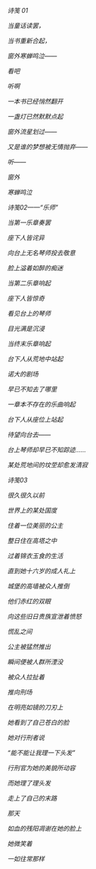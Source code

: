 *诗笺 01*

*当童话读罢，*

*当书重新合起，*

*窗外寒蝉鸣泣——*

*看吧*

*听啊*

*一本书已经悄然翻开*

*一盏灯已然默默点起*

*窗外流星划过——*

*又是谁的梦想被无情抛弃——*

*听——*

*窗外*

*寒蝉鸣泣*



*诗笺02——“乐师”*

*当第一乐章奏罢*

*座下人皆诧异*

*向台上无名琴师投去敬意*

*脸上溢着如醉的痴迷*

*当第二乐章响起*

*座下人皆惊奇*

*看见台上的琴师*

*目光满是沉浸*

*当终末乐章响起*

*台下人从荒地中站起*

*诺大的剧场*

*早已不知去了哪里*

*一章本不存在的乐曲响起*

*台下人从座位上站起*

*待望向台去——*

*台上琴师却早已不知踪迹……*

*某处荒地间的坟茔却愈发清寂*



*诗笺03*

*很久很久以前*

*世界上的某处国度*

*住着一位美丽的公主*

*整日住在高塔之中*

*过着锦衣玉食的生活*

*直到她十六岁的成人礼上*

*城堡的高墙被众人推倒*

*他们赤红的双眼*

*向这些旧日贵族宣泄着愤怒*

*慌乱之间*

*公主被猛然推出*

*瞬间便被人群所湮没*

*被众人拉扯着*

*推向刑场*

*在明亮如镜的刀刃上*

*她看到了自己苍白的脸*

*她对行刑者说*

*“能不能让我理一下头发”*

*行刑官为她的美貌所动容*

*而她理了理头发*

*走上了自己的末路*

*那天*

*如血的残阳凋谢在她的脸上*

*她微笑着*

*一如往常那样*

